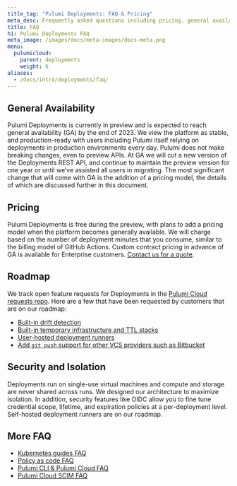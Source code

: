 ```yaml
---
title_tag: "Pulumi Deployments: FAQ & Pricing"
meta_desc: Frequently asked questions including pricing, general availability, and roadmap.
title: FAQ
h1: Pulumi Deployments FAQ
meta_image: /images/docs/meta-images/docs-meta.png
menu:
  pulumicloud:
    parent: deployments
    weight: 6
aliases:
  - /docs/intro/deployments/faq/
---
```


## General Availability

Pulumi Deployments is currently in preview and is expected to reach general availability (GA) by the end of 2023. We view the platform as stable, and production-ready with users including Pulumi itself relying on deployments in production environments every day. Pulumi does not make breaking changes, even to preview APIs. At GA we will cut a new version of the Deployments REST API, and continue to maintain the preview version for one year or until we’ve assisted all users in migrating. The most significant change that will come with GA is the addition of a pricing model, the details of which are discussed further in this document.

## Pricing

Pulumi Deployments is free during the preview, with plans to add a pricing model when the platform becomes generally available. We will charge based on the number of deployment minutes that you consume, similar to the billing model of GitHub Actions. Custom contract pricing in advance of GA is available for Enterprise customers.  [Contact us for a quote](https://pulumi.com/contact/?form=sales).

## Roadmap

We track open feature requests for Deployments in the [Pulumi Cloud requests repo](https://github.com/pulumi/pulumi-cloud-requests). Here are a few that have been requested by customers that are on our roadmap:

- [Built-in drift detection](https://github.com/pulumi/service-requests/issues/173)
- [Built-in temporary infrastructure and TTL stacks](https://github.com/pulumi/service-requests/issues/149)
- [User-hosted deployment runners](https://github.com/pulumi/service-requests/issues/207)
- [Add `git push` support for other VCS providers such as Bitbucket](https://github.com/pulumi/service-requests/issues/162)

## Security and Isolation

Deployments run on single-use virtual machines and compute and storage are never shared across runs. We designed our architecture to maximize isolation. In addition, security features like OIDC allow you to fine tune credential scope, lifetime, and expiration policies at a per-deployment level. Self-hosted deployment runners are on our roadmap.

## More FAQ

- [Kubernetes guides FAQ](/docs/clouds/kubernetes/guides/faq/)
- [Policy as code FAQ](/docs/using-pulumi/crossguard/faq/)
- [Pulumi CLI & Pulumi Cloud FAQ](/docs/support/faq/)
- [Pulumi Cloud SCIM FAQ](/docs/pulumi-cloud/access-management/scim/faq/)
